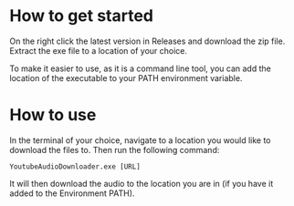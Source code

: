 # How to get started
On the right click the latest version in Releases and download the zip file. Extract the exe file to a location of your choice.

To make it easier to use, as it is a command line tool, you can add the location of the executable to your PATH environment variable.

# How to use
In the terminal of your choice, navigate to a location you would like to download the files to. Then run the following command:

	YoutubeAudioDownloader.exe [URL]

It will then download the audio to the location you are in (if you have it added to the Environment PATH).
